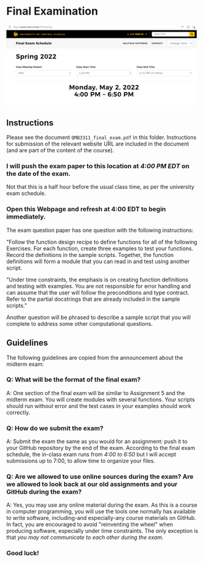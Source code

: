 # Final Examination


<img src="FinalExamSchedule.png" width="500">

## Instructions

Please see the document ```QMB3311_final_exam.pdf``` in this folder.
Instructions for submission of the relevant website URL are included in the document
(and are part of the content of the course).

### I will push the exam paper to this location at *4:00 PM EDT* on the date of the exam.

Not that this is a half hour before the usual class time, 
as per the university exam schedule. 

### Open this Webpage and refresh at 4:00 EDT to begin immediately.

The exam question paper has one question with the following instructions:

"Follow the function design recipe to define functions for all of the following Exercises. 
For each function, create three examples to test your functions. 
Record the definitions in the sample scripts. 
Together, the function definitions will form a module 
that you can read in and test using another script.  

"Under time constraints, the emphasis is on creating function definitions 
and testing with examples. 
You are not responsible for error handling and can assume that the user will 
follow the preconditions and type contract. 
Refer to the partial docstrings that are already included in the sample scripts."


Another question will be phrased to describe a sample script that you will complete
to address some other computational questions. 


## Guidelines

The following guidelines are copied from the announcement about the midterm exam:




### Q: What will be the format of the final exam?

A: One section of the final exam will be similar to Assignment 5 and the midterm exam. 
You will create modules with several functions. 
Your scripts should run without error and the test cases in your examples should work correctly.




### Q: How do we submit the exam?

A: Submit the exam the same as you would for an assignment: push it to your GitHub repository by the end of the exam. 
According to the final exam schedule, 
the in-class exam runs from *4:00 to 6:50* but I will accept submissions up to 7:00, to allow time to organize your files.



### Q: Are we allowed to use online sources during the exam? Are we allowed to look back at our old assignments and your GitHub during the exam?

A: Yes, you may use any online material during the exam. 
As this is a course in computer programming, 
you will use the tools one normally has available to write software, 
including-and especially-any course materials on GitHub.
In fact, you are encouraged to avoid "reinventing the wheel"
when producing software, 
especially under time constraints. 
The only exception is that *you may not communicate to each other during the exam*.


### Good luck!
